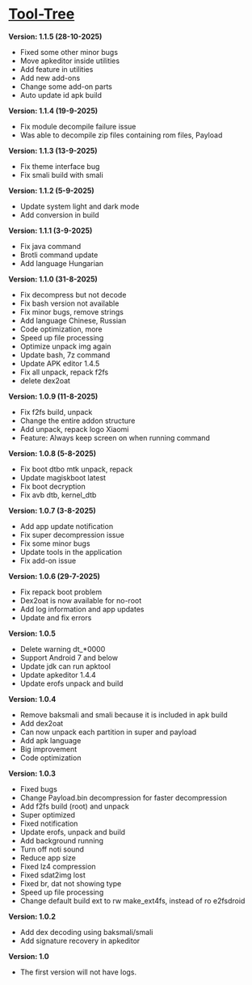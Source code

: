 # [Tool-Tree](https://zenlua.github.io/Tool-Tree)

**Version: 1.1.5 (28-10-2025)**

+ Fixed some other minor bugs
+ Move apkeditor inside utilities
+ Add feature in utilities
+ Add new add-ons 
+ Change some add-on parts 
+ Auto update id apk build

**Version: 1.1.4 (19-9-2025)**

+ Fix module decompile failure issue 
+ Was able to decompile zip files containing rom files, Payload

**Version: 1.1.3 (13-9-2025)**

+ Fix theme interface bug
+ Fix smali build with smali

**Version: 1.1.2 (5-9-2025)**

+ Update system light and dark mode
+ Add conversion in build 

**Version: 1.1.1 (3-9-2025)**

+ Fix java command
+ Brotli command update
+ Add language Hungarian 

**Version: 1.1.0 (31-8-2025)**

+ Fix decompress but not decode
+ Fix bash version not available
+ Fix minor bugs, remove strings
+ Add language Chinese, Russian
+ Code optimization, more 
+ Speed up file processing
+ Optimize unpack img again
+ Update bash, 7z command
+ Update APK editor 1.4.5
+ Fix all unpack, repack f2fs
+ delete dex2oat

**Version: 1.0.9 (11-8-2025)**

+ Fix f2fs build, unpack
+ Change the entire addon structure
+ Add unpack, repack logo Xiaomi
+ Feature: Always keep screen on when running command 

**Version: 1.0.8 (5-8-2025)**

+ Fix boot dtbo mtk unpack, repack
+ Update magiskboot latest
+ Fix boot decryption
+ Fix avb dtb, kernel_dtb

**Version: 1.0.7 (3-8-2025)**

+ Add app update notification
+ Fix super decompression issue
+ Fix some minor bugs
+ Update tools in the application
+ Fix add-on issue

**Version: 1.0.6 (29-7-2025)**

+ Fix repack boot problem
+ Dex2oat is now available for no-root
+ Add log information and app updates
+ Update and fix errors

**Version: 1.0.5**

+ Delete warning dt_*0000
+ Support Android 7 and below 
+ Update jdk can run apktool
+ Update apkeditor 1.4.4
+ Update erofs unpack and build

**Version: 1.0.4**

+ Remove baksmali and smali because it is included in apk build
+ Add dex2oat
+ Can now unpack each partition in super and payload 
+ Add apk language
+ Big improvement 
+ Code optimization

**Version: 1.0.3**

+ Fixed bugs
+ Change Payload.bin decompression for faster decompression
+ Add f2fs build (root) and unpack
+ Super optimized 
+ Fixed notification
+ Update erofs, unpack and build
+ Add background running
+ Turn off noti sound
+ Reduce app size
+ Fixed lz4 compression
+ Fixed sdat2img lost 
+ Fixed br, dat not showing type
+ Speed up file processing
+ Change default build ext to rw make_ext4fs, instead of ro e2fsdroid

**Version: 1.0.2**

+ Add dex decoding using baksmali/smali
+ Add signature recovery in apkeditor

**Version: 1.0**

+ The first version will not have logs.


